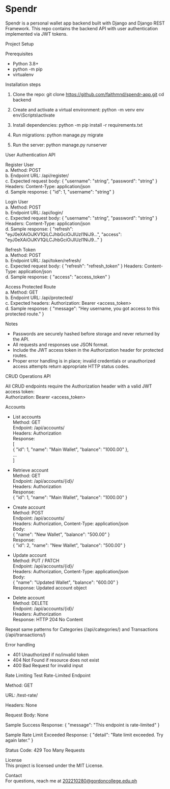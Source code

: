 # Spendr

Spendr is a personal wallet app backend built with Django and Django REST Framework. This repo contains the backend API with user authentication implemented via JWT tokens.

Project Setup

Prerequisites
- Python 3.8+
- python -m pip
- virtualenv

Installation steps

1. Clone the repo:
   git clone https://github.com/faithmnd/spendr-app.git
   cd backend

2. Create and activate a virtual environment:
   python -m venv env
   env\Scripts\activate

3. Install dependencies:
   python -m pip install -r requirements.txt

4. Run migrations:
   python manage.py migrate

5. Run the server:
   python manage.py runserver

User Authentication API

Register User  
a. Method: POST  
b. Endpoint URL: /api/register/  
c. Expected request body:
{
  "username": "string",
  "password": "string"
}
Headers: Content-Type: application/json  
d. Sample response:
{
  "id": 1,
  "username": "string"
}

Login User  
a. Method: POST  
b. Endpoint URL: /api/login/  
c. Expected request body:
{
  "username": "string",
  "password": "string"
}
Headers: Content-Type: application/json  
d. Sample response:
{
  "refresh": "eyJ0eXAiOiJKV1QiLCJhbGciOiJIUzI1NiJ9...",
  "access": "eyJ0eXAiOiJKV1QiLCJhbGciOiJIUzI1NiJ9..."
}

Refresh Token  
a. Method: POST  
b. Endpoint URL: /api/token/refresh/  
c. Expected request body:
{
  "refresh": "refresh_token"
}
Headers: Content-Type: application/json  
d. Sample response:
{
  "access": "access_token"
}

Access Protected Route  
a. Method: GET  
b. Endpoint URL: /api/protected/  
c. Expected headers: Authorization: Bearer <access_token>  
d. Sample response:
{
  "message": "Hey username, you got access to this protected route."
}

Notes  
- Passwords are securely hashed before storage and never returned by the API.  
- All requests and responses use JSON format.  
- Include the JWT access token in the Authorization header for protected routes.  
- Proper error handling is in place; invalid credentials or unauthorized access attempts return appropriate HTTP status codes.

CRUD Operations API

All CRUD endpoints require the Authorization header with a valid JWT access token:  
Authorization: Bearer <access_token>

Accounts  
- List accounts  
  Method: GET  
  Endpoint: /api/accounts/  
  Headers: Authorization  
  Response:  
  [  
    { "id": 1, "name": "Main Wallet", "balance": "1000.00" },  
    ...  
  ]

- Retrieve account  
  Method: GET  
  Endpoint: /api/accounts/{id}/  
  Headers: Authorization  
  Response:  
  { "id": 1, "name": "Main Wallet", "balance": "1000.00" }

- Create account  
  Method: POST  
  Endpoint: /api/accounts/  
  Headers: Authorization, Content-Type: application/json  
  Body:  
  { "name": "New Wallet", "balance": "500.00" }  
  Response:  
  { "id": 2, "name": "New Wallet", "balance": "500.00" }

- Update account  
  Method: PUT / PATCH  
  Endpoint: /api/accounts/{id}/  
  Headers: Authorization, Content-Type: application/json  
  Body:  
  { "name": "Updated Wallet", "balance": "600.00" }  
  Response: Updated account object

- Delete account  
  Method: DELETE  
  Endpoint: /api/accounts/{id}/  
  Headers: Authorization  
  Response: HTTP 204 No Content

Repeat same patterns for Categories (/api/categories/) and Transactions (/api/transactions/)

Error handling  
- 401 Unauthorized if no/invalid token  
- 404 Not Found if resource does not exist  
- 400 Bad Request for invalid input  

Rate Limiting
Test Rate-Limited Endpoint

Method: GET

URL: /test-rate/

Headers: None

Request Body: None

Sample Success Response:
{
  "message": "This endpoint is rate-limited"
}

Sample Rate Limit Exceeded Response:
{
  "detail": "Rate limit exceeded. Try again later."
}

Status Code: 429 Too Many Requests

License  
This project is licensed under the MIT License.

Contact  
For questions, reach me at 202210280@gordoncollege.edu.ph

